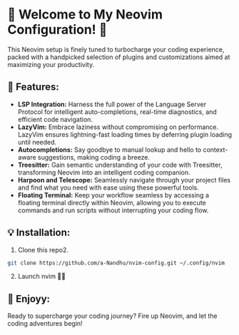 # 🚀 Welcome to My Neovim Configuration! 🚀

This Neovim setup is finely tuned to turbocharge your coding experience, packed with a handpicked selection of plugins and customizations aimed at maximizing your productivity.

## 🔧 Features:
- **LSP Integration:** Harness the full power of the Language Server Protocol for intelligent auto-completions, real-time diagnostics, and efficient code navigation.
- **LazyVim:** Embrace laziness without compromising on performance. LazyVim ensures lightning-fast loading times by deferring plugin loading until needed.
- **Autocompletions:** Say goodbye to manual lookup and hello to context-aware suggestions, making coding a breeze.
- **Treesitter:** Gain semantic understanding of your code with Treesitter, transforming Neovim into an intelligent coding companion.
- **Harpoon and Telescope:** Seamlessly navigate through your project files and find what you need with ease using these powerful tools.
- **Floating Terminal:** Keep your workflow seamless by accessing a floating terminal directly within Neovim, allowing you to execute commands and run scripts without interrupting your coding flow.

## 💡 Installation:
1. Clone this repo2. 

```bash
git clone https://github.com/a-Nandhu/nvim-config.git ~/.config/nvim
```
2. Launch nvim 🤷‍♂️


## 🥳 Enjoyy:
Ready to supercharge your coding journey? Fire up Neovim, and let the coding adventures begin!
